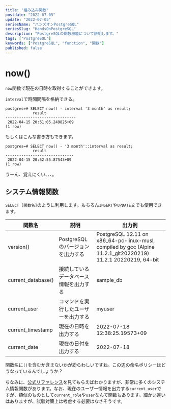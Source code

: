 ```yaml
---
title: "組み込み関数"
postdate: "2022-07-05"
update: "2022-07-05"
seriesName: "ハンズオンPostgreSQL"
seriesSlug: "HandsOnPostgreSQL"
description: "PostgreSQLの関数機能について説明します。"
tags: ["PostgreSQL"]
keywords: ["PostgreSQL", "function", "関数"]
published: false
---
```


# now()

`now`関数で現在の日時を取得することができます。

`interval`で時間間隔を格納できる。

```
postgres=# SELECT now() - interval '3 month' as result;
            result
-------------------------------
 2022-04-15 20:51:05.249825+09 
(1 row)
```

もしくはこんな書き方もできます。

```
postgres=# SELECT now() - '3 month'::interval as result;
            result
------------------------------
 2022-04-15 20:52:55.87543+09
(1 row)
```

うーん、覚えにくい、、、。

## システム情報関数

`SELECT [関数名]`のように利用します。もちろん`INSERT`や`UPDATE`文でも使用できます。

|関数名|説明|出力例|
|---|---|---|
|version()|PostgreSQLのバージョンを出力する|PostgreSQL 12.11 on x86_64-pc-linux-musl, compiled by gcc (Alpine 11.2.1_git20220219) 11.2.1 20220219, 64-bit |
|current_database()|接続しているデータベース情報を出力する|sample_db|
|current_user|コマンドを実行したユーザーを出力する|myuser|
|current_timestamp|現在の日時を出力する|2022-07-18 12:38:25.19573+09|
|current_date|現在の日付を出力する|2022-07-18|

関数名に`()`を含むか含まないかが紛らわしいですね。この辺の命名ポリシーはどうなっているんでしょうか？

ちなみに、[公式リファレンス](https://www.postgresql.jp/document/12/html/functions-info.html)を見てもらえばわかりますが、非常に多くのシステム情報関数があります。なお、現在のユーザー情報を出力する`current_user`ですが、類似のものとして`current_role`や`user`なんて関数もあります。細かい違いはありますが、試験対策上は考慮する必要はなさそうです。


